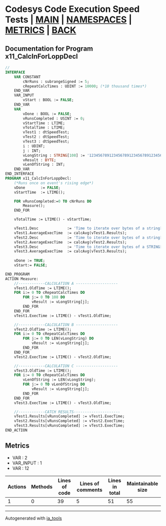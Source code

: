 # Codesys Code Execution Speed Tests | [MAIN] | [NAMESPACES] | [METRICS] | [BACK]  

## Documentation for Program x11_CalcInForLoppDecl  

```pascal
//  
INTERFACE
    VAR CONSTANT
        cNrRuns : subrangeSigned := 5;
        cRepeatCalcTimes : UDINT := 10000; (*10 thousand times*)
    END_VAR
    VAR_INPUT 
        vStart : BOOL := FALSE;
    END_VAR
    VAR 
        vDone : BOOL := FALSE;
        vRunsCompleted : USINT := 0;
        vStartTime : LTIME;
        vTotalTime : LTIME;
        vTest1 : dtSpeedTest;
        vTest2 : dtSpeedTest;
        vTest3 : dtSpeedTest;
        i : UDINT;
        j : INT;
        vLongString : STRING[108] := '123456789123456789123456789123456789123456789123456789123456789123456789123456789123456789123456789123456789'; (*Test vars*)
        vResult : BYTE;
        vLenOfString : INT;
    END_VAR
END_INTERFACE
PROGRAM x11_CalcInForLoppDecl:
    (*Runs once on event's rising edge*)
    vDone 		:= FALSE;
    vStartTime 	:= LTIME();

    FOR vRunsCompleted:=0 TO cNrRuns DO
    	Measure();
    END_FOR

    vTotalTime := LTIME() - vStartTime;

    vTest1.Desc 			:= 'Time to iterate over bytes of a string[108] using known size, 10 thousand times';
    vTest1.AverageExecTime 	:= calcAvg(vTest1.Results);
    vTest2.Desc 			:= 'Time to iterate over bytes of a string[108] using calculation in declaration, 10 thousand times';
    vTest2.AverageExecTime 	:= calcAvg(vTest2.Results);
    vTest3.Desc 			:= 'Time to iterate over bytes of a STRING[108] using calculation outside OF the declaration, 10 thousand times';
    vTest3.AverageExecTime 	:= calcAvg(vTest3.Results);
    	
    vDone := TRUE;
    vStart:= FALSE;

END_PROGRAM
ACTION Measure:
    //------------CALCULATION A -------------------
    vTest1.OldTime := LTIME();
    FOR i:= 0 TO cRepeatCalcTimes DO
    	FOR j:= 0 TO 108 DO
    		vResult := vLongString[j];
    	END_FOR
    END_FOR
    vTest1.ExecTime := LTIME() - vTest1.OldTime;

    //------------CALCULATION B -------------------
    vTest2.OldTime := LTIME();
    FOR i:= 0 TO cRepeatCalcTimes DO
    	FOR j:= 0 TO LEN(vLongString) DO
    		vResult := vLongString[j];
    	END_FOR
    END_FOR
    vTest2.ExecTime := LTIME() - vTest2.OldTime;

    //------------CALCULATION C -------------------
    vTest3.OldTime := LTIME();
    FOR i:= 0 TO cRepeatCalcTimes DO
    	vLenOfString := LEN(vLongString);
    	FOR j:= 0 TO vLenOfString DO
    		vResult := vLongString[j];
    	END_FOR
    END_FOR
    vTest3.ExecTime := LTIME() - vTest3.OldTime;

    //------------CATCH RESULTS---------------------
    vTest1.Results[vRunsCompleted] := vTest1.ExecTime;
    vTest2.Results[vRunsCompleted] := vTest2.ExecTime;
    vTest3.Results[vRunsCompleted] := vTest3.ExecTime;
END_ACTION
```

## Metrics  

- VAR : 2
- VAR_INPUT : 1
- VAR : 12

| Actions | Methods | Lines of code | Lines of comments | Lines in total | Maintainable size |
| ------- | ------- | ------------- | ----------------- | -------------- | ----------------- |
| 1 | 0 | 39 |5 |51 | 55 |

---
Autogenerated with [ia_tools](https://github.com/tkucic/ia_tools)  

[MAIN]: ../../../../index_st.md
[NAMESPACES]: ../../nsList_st.md
[METRICS]: ../../../metrics_st.md
[BACK]: ../nsMain_st.md

